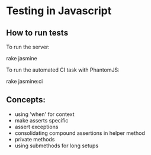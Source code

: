# Testing in Javascript

## How to run tests

To run the server:

  rake jasmine

To run the automated CI task with PhantomJS:

  rake jasmine:ci

## Concepts:
- using 'when' for context
- make asserts specific
- assert exceptions
- consolidating compound assertions in helper method
- private methods
- using submethods for long setups
